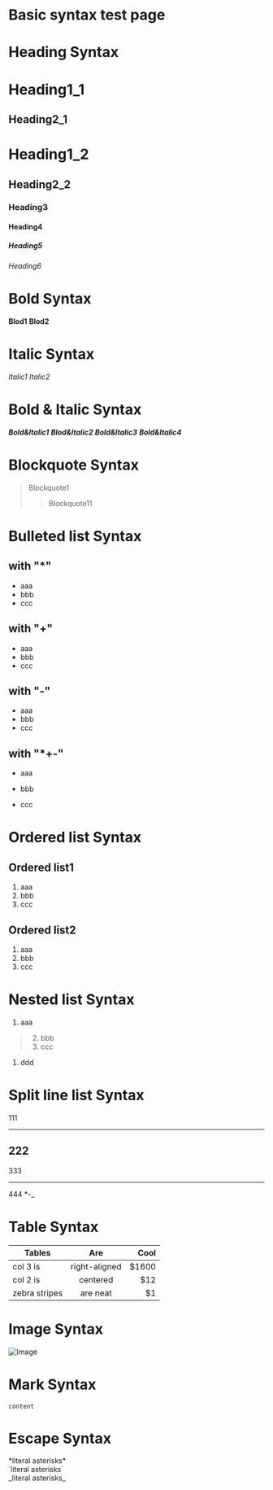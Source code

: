 # Basic syntax test page  

# Heading Syntax
Heading1_1
==
Heading2_1
--

# Heading1_2
## Heading2_2
### Heading3
#### Heading4
##### Heading5
###### Heading6

# Bold Syntax
**Blod1**
__Blod2__

# Italic Syntax
*Italic1*
_Italic2_

# Bold & Italic Syntax
***Bold&Italic1***
**_Blod&Italic2_**
__*Bold&Italic3*__
___Bold&Italic4___

# Blockquote Syntax
> Blockquote1
>> Blockquote11

# Bulleted list Syntax
## with "*"
* aaa
* bbb
* ccc   

## with "+"
+ aaa
+ bbb
+ ccc  

## with "-"
- aaa
- bbb
- ccc   

## with "*+-"
* aaa
+ bbb
- ccc   

# Ordered list Syntax
## Ordered list1
1. aaa
2. bbb
3. ccc   

## Ordered list2
1. aaa
5. bbb
7. ccc   

# Nested list Syntax
1. aaa   
> 2. bbb   
> 5. ccc   
1. ddd

# Split line list Syntax
111
***
222
---
333
___
444
*-_

# Table Syntax
 | Tables        | Are           | Cool  |
 | ------------- |:-------------:| -----:|
 | col 3 is      | right-aligned | $1600 |
 | col 2 is      | centered      |   $12 |
 | zebra stripes | are neat      |    $1 |

# Image Syntax
![Image](https://wwww.baidu.com)

# Mark Syntax
`content`

# Escape Syntax
\*literal asterisks\*      
\`literal asterisks\`          
\_literal asterisks\_  
